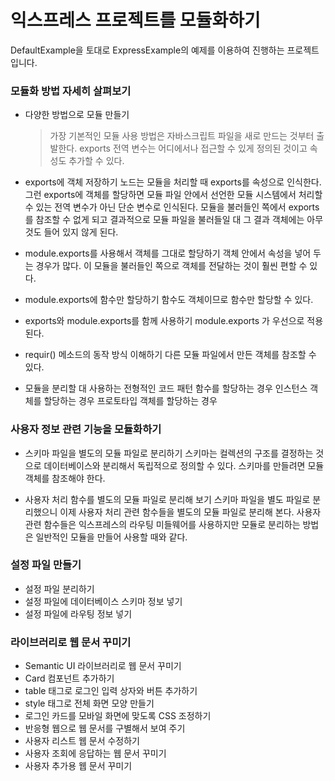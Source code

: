 # 익스프레스 프로젝트를 모듈화하기
  DefaultExample을 토대로 ExpressExample의 예제를 이용하여 진행하는 프로젝트입니다.

### 모듈화 방법 자세히 살펴보기
- 다양한 방법으로 모듈 만들기
    > 가장 기본적인 모듈 사용 방법은 자바스크립트 파일을 새로 만드는 것부터 출발한다.
    > exports 전역 변수는 어디에서나 접근할 수 있게 정의된 것이고 속성도 추가할 수 있다.

- exports에 객체 저장하기
    노드는 모듈을 처리할 때 exports를 속성으로 인식한다.
    그런 exports에 객체를 할당하면 모듈 파일 안에서 선언한 모듈 시스템에서 처리할 수 있는 전역 변수가 아닌 단순 변수로 인식된다.
    모듈을 불러들인 쪽에서 exports를 참조할 수 없게 되고 결과적으로 모듈 파일을 불러들일 대 그 결과 객체에는 아무것도 들어 있지 않게 된다.

- module.exports를 사용해서 객체를 그대로 할당하기
    객체 안에서 속성을 넣어 두는 경우가 많다.
    이 모듈을 불러들인 쪽으로 객체를 전달하는 것이 훨씬 편할 수 있다.

- module.exports에 함수만 할당하기
    함수도 객체이므로 함수만 할당할 수 있다.

- exports와 module.exports를 함께 사용하기
    module.exports 가 우선으로 적용된다.

- requir() 메소드의 동작 방식 이해하기
    다른 모듈 파일에서 만든 객체를 참조할 수 있다.

- 모듈을 분리할 대 사용하는 전형적인 코드 패턴
    함수를 할당하는 경우
    인스턴스 객체를 할당하는 경우
    프로토타입 객체를 할당하는 경우

 ### 사용자 정보 관련 기능을 모듈화하기
 - 스키마 파일을 별도의 모듈 파일로 분리하기
    스키마는 컬렉션의 구조를 결정하는 것으로 데이터베이스와 분리해서 독립적으로 정의할 수 있다.
    스키마를 만들려면 모듈 객체를 참조해야 한다.

- 사용자 처리 함수를 별도의 모듈 파일로 분리해 보기
    스키마 파일을 별도 파일로 분리했으니 이제 사용자 처리 관련 함수들을 별도의 모듈 파일로 분리해 본다.
    사용자 관련 함수들은 익스프레스의 라우팅 미들웨어를 사용하지만 모듈로 분리하는 방법은 일반적인 모듈을 만들어 사용할 때와 같다.

### 설정 파일 만들기
- 설정 파일 분리하기
- 설정 파일에 데이터베이스 스키마 정보 넣기
- 설정 파일에 라우팅 정보 넣기

### 라이브러리로 웹 문서 꾸미기
- Semantic UI 라이브러리로 웹 문서 꾸미기
- Card 컴포넌트 추가하기
- table 태그로 로그인 입력 상자와 버튼 추가하기
- style 태그로 전체 화면 모양 만들기
- 로그인 카드를 모바일 화면에 맞도록 CSS 조정하기
- 반응형 웹으로 웹 문서를 구별해서 보여 주기
- 사용자 리스트 웹 문서 수정하기
- 사용자 조회에 응답하는 웹 문서 꾸미기    
- 사용자 추가용 웹 문서 꾸미기
